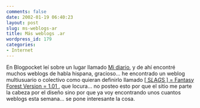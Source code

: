 ```yaml
---
comments: false
date: 2002-01-19 06:40:23
layout: post
slug: ms-weblogs-ar
title: Más weblogs .ar
wordpress_id: 179
categories:
- Internet
---
```


En Blogpocket leí sobre un lugar llamado [Mi diario](http://www.ringsurf.com/netring?ring=diario;action=list), y de ahí encontré muchos weblogs de habla hispana, gracioso… he encontrado un weblog multiusuario o colectivo como quieran definirlo llamado [[ S*L*A*G*S ]  = Fantasy Forest Version = 1.01 ](http://slags.pitas.com/), que locura… no posteo esto por que el sitio me parte la cabeza por el diseño sino por que ya voy encontrando unos cuantos weblogs esta semana… se pone interesante la cosa.




 
